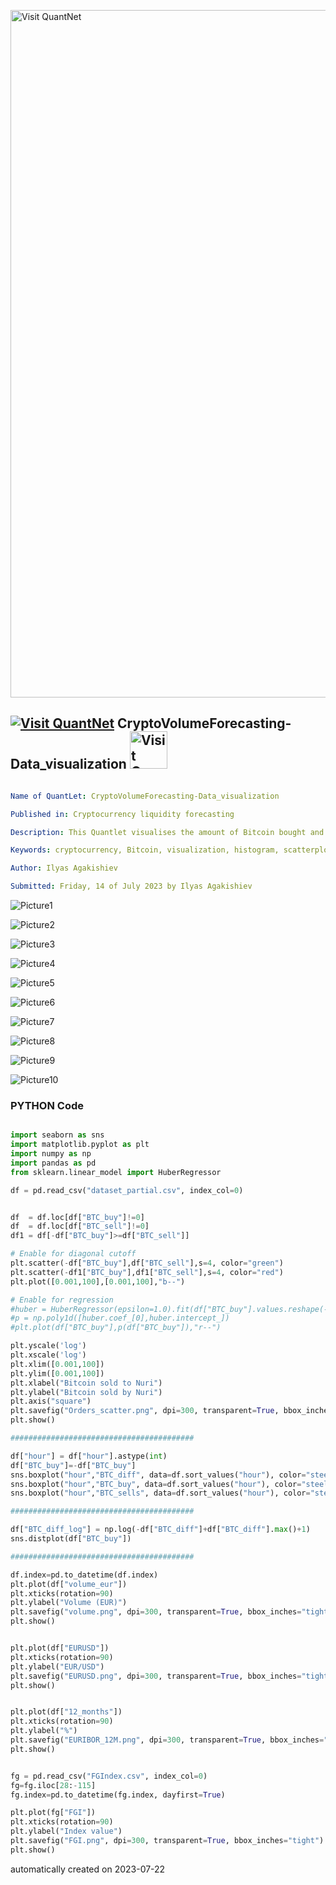 [<img src="https://github.com/QuantLet/Styleguide-and-FAQ/blob/master/pictures/banner.png" width="1100" alt="Visit QuantNet">](http://quantlet.de/)

## [<img src="https://github.com/QuantLet/Styleguide-and-FAQ/blob/master/pictures/qloqo.png" alt="Visit QuantNet">](http://quantlet.de/) **CryptoVolumeForecasting-Data_visualization** [<img src="https://github.com/QuantLet/Styleguide-and-FAQ/blob/master/pictures/QN2.png" width="60" alt="Visit QuantNet 2.0">](http://quantlet.de/)

```yaml

Name of QuantLet: CryptoVolumeForecasting-Data_visualization

Published in: Cryptocurrency liquidity forecasting

Description: This Quantlet visualises the amount of Bitcoin bought and sold using histograms, box plots and scatterplots. Also visualizes input data, such as volume, FG index, EUR/USD exchange rate and EURIBOR.

Keywords: cryptocurrency, Bitcoin, visualization, histogram, scatterplot, box plot

Author: Ilyas Agakishiev

Submitted: Friday, 14 of July 2023 by Ilyas Agakishiev
```

![Picture1](BTC_buy.png)

![Picture2](BTC_diff.png)

![Picture3](BTC_sell.png)

![Picture4](Boxplot_hour.png)

![Picture5](EURIBOR_12M.png)

![Picture6](EURUSD.png)

![Picture7](FGI.png)

![Picture8](Orders_scatter.png)

![Picture9](Results_scatter.png)

![Picture10](volume.png)

### PYTHON Code
```python

import seaborn as sns
import matplotlib.pyplot as plt
import numpy as np
import pandas as pd
from sklearn.linear_model import HuberRegressor

df = pd.read_csv("dataset_partial.csv", index_col=0)


df  = df.loc[df["BTC_buy"]!=0]
df  = df.loc[df["BTC_sell"]!=0]
df1 = df[-df["BTC_buy"]>=df["BTC_sell"]]

# Enable for diagonal cutoff
plt.scatter(-df["BTC_buy"],df["BTC_sell"],s=4, color="green")
plt.scatter(-df1["BTC_buy"],df1["BTC_sell"],s=4, color="red")
plt.plot([0.001,100],[0.001,100],"b--")

# Enable for regression
#huber = HuberRegressor(epsilon=1.0).fit(df["BTC_buy"].values.reshape(-1,1), df["BTC_sell"])
#p = np.poly1d([huber.coef_[0],huber.intercept_])
#plt.plot(df["BTC_buy"],p(df["BTC_buy"]),"r--")

plt.yscale('log')
plt.xscale('log')
plt.xlim([0.001,100])
plt.ylim([0.001,100])
plt.xlabel("Bitcoin sold to Nuri")
plt.ylabel("Bitcoin sold by Nuri")
plt.axis("square")
plt.savefig("Orders_scatter.png", dpi=300, transparent=True, bbox_inches="tight")
plt.show()

#########################################

df["hour"] = df["hour"].astype(int)
df["BTC_buy"]=-df["BTC_buy"]
sns.boxplot("hour","BTC_diff", data=df.sort_values("hour"), color="steelblue").set(ylabel="Net Bitcoin sold to Bitwala")
sns.boxplot("hour","BTC_buy", data=df.sort_values("hour"), color="steelblue").set(ylabel="Bitcoin sold by Bitwala")
sns.boxplot("hour","BTC_sells", data=df.sort_values("hour"), color="steelblue").set(ylabel="Bitcoin sold to Bitwala")

#########################################

df["BTC_diff_log"] = np.log(-df["BTC_diff"]+df["BTC_diff"].max()+1)
sns.distplot(df["BTC_buy"])

#########################################

df.index=pd.to_datetime(df.index)
plt.plot(df["volume_eur"])
plt.xticks(rotation=90)
plt.ylabel("Volume (EUR)")
plt.savefig("volume.png", dpi=300, transparent=True, bbox_inches="tight")
plt.show()


plt.plot(df["EURUSD"])
plt.xticks(rotation=90)
plt.ylabel("EUR/USD")
plt.savefig("EURUSD.png", dpi=300, transparent=True, bbox_inches="tight")
plt.show()


plt.plot(df["12_months"])
plt.xticks(rotation=90)
plt.ylabel("%")
plt.savefig("EURIBOR_12M.png", dpi=300, transparent=True, bbox_inches="tight")
plt.show()


fg = pd.read_csv("FGIndex.csv", index_col=0)
fg=fg.iloc[28:-115]
fg.index=pd.to_datetime(fg.index, dayfirst=True)

plt.plot(fg["FGI"])
plt.xticks(rotation=90)
plt.ylabel("Index value")
plt.savefig("FGI.png", dpi=300, transparent=True, bbox_inches="tight")
plt.show()

```

automatically created on 2023-07-22